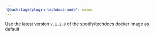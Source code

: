 ```yaml
---
'@backstage/plugin-techdocs-node': minor
---
```


Use the latest version `v.1.2.0` of the spotify/techdocs docker image as default
